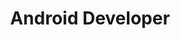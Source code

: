 ---
pdfUrl: '/pdfs/roadmaps/android.pdf'
renderer: 'editor'
order: 5
briefTitle: 'Android'
briefDescription: 'Step by step guide to becoming an Android Developer in 2025'
title: 'Android Developer'
description: 'Step by step guide to becoming an Android developer in 2025'
hasTopics: true
isNew: false
dimensions:
  width: 968
  height: 2070
schema:
  headline: 'Android Developer Roadmap'
  description: 'Learn how to become a Android Developer with this interactive step by step guide in 2025. We also have resources and short descriptions attached to the roadmap items so you can get everything you want to learn in one place.'
  imageUrl: 'https://roadmap.sh/roadmaps/android.png'
  datePublished: '2023-01-24'
  dateModified: '2023-10-24'
seo:
  title: 'Android Developer Roadmap: Learn to become an Android developer'
  description: 'Community driven, articles, resources, guides, interview questions, quizzes for android development. Learn to become a modern Android developer by following the steps, skills, resources and guides listed in this roadmap.'
  keywords:
    - 'guide to becoming an android developer'
    - 'android developer roadmap'
    - 'android developer roadmap 2025'
    - 'android roadmap'
    - 'android roadmap 2025'
    - 'become android developer'
    - 'android application development'
    - 'android application development roadmap'
    - 'android application development 2025'
    - 'android developer skills'
    - 'android skills test'
    - 'skills for android development'
    - 'learn android development'
    - 'what is android'
    - 'android quiz'
    - 'android interview questions'
relatedRoadmaps:
  - 'react-native'
  - 'flutter'
  - 'java'
  - 'spring-boot'
  - 'rust'
sitemap:
  priority: 1
  changefreq: 'monthly'
tags:
  - 'roadmap'
  - 'main-sitemap'
  - 'role-roadmap'
---
